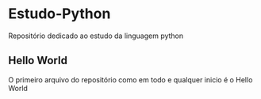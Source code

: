 # Estudo-Python
Repositório dedicado ao estudo da linguagem python
## Hello World
O primeiro arquivo do repositório como em todo e qualquer inicio é o Hello World
